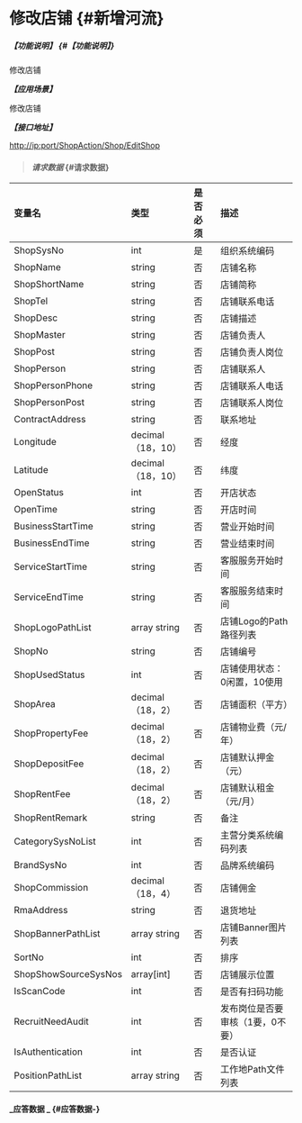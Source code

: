 # 修改店铺 {#新增河流}

##### _【功能说明】_ {#【功能说明】}

修改店铺

_**【应用场景】**_

修改店铺

_**【接口地址】**_

[http://ip:port/ShopAction/Shop/EditShop](http://ip:port/OrganizationAction/Customer/AddCustomer)

> #### _请求数据_ {#请求数据}

| 变量名 | 类型 | 是否必须 | 描述 |
| :--- | :--- | :--- | :--- |
| ShopSysNo | int | 是 | 组织系统编码 |
| ShopName | string | 否 | 店铺名称 |
| ShopShortName | string | 否 | 店铺简称 |
| ShopTel | string | 否 | 店铺联系电话 |
| ShopDesc | string | 否 | 店铺描述 |
| ShopMaster | string | 否 | 店铺负责人 |
| ShopPost | string | 否 | 店铺负责人岗位 |
| ShopPerson | string | 否 | 店铺联系人 |
| ShopPersonPhone | string | 否 | 店铺联系人电话 |
| ShopPersonPost | string | 否 | 店铺联系人岗位 |
| ContractAddress | string | 否 | 联系地址 |
| Longitude | decimal（18，10） | 否 | 经度 |
| Latitude | decimal（18，10） | 否 | 纬度 |
| OpenStatus | int | 否 | 开店状态 |
| OpenTime | string | 否 | 开店时间 |
| BusinessStartTime | string | 否 | 营业开始时间 |
| BusinessEndTime | string | 否 | 营业结束时间 |
| ServiceStartTime | string | 否 | 客服服务开始时间 |
| ServiceEndTime | string | 否 | 客服服务结束时间 |
| ShopLogoPathList | array string | 否 | 店铺Logo的Path路径列表 |
| ShopNo | string | 否 | 店铺编号 |
| ShopUsedStatus | int | 否 | 店铺使用状态：0闲置，10使用 |
| ShopArea | decimal（18，2） | 否 | 店铺面积（平方） |
| ShopPropertyFee | decimal（18，2） | 否 | 店铺物业费（元/年） |
| ShopDepositFee | decimal（18，2） | 否 | 店铺默认押金（元） |
| ShopRentFee | decimal（18，2） | 否 | 店铺默认租金（元/月） |
| ShopRentRemark | string | 否 | 备注 |
| CategorySysNoList | int | 否 | 主营分类系统编码列表 |
| BrandSysNo | int | 否 | 品牌系统编码 |
| ShopCommission | decimal（18，4） | 否 | 店铺佣金 |
| RmaAddress | string | 否 | 退货地址 |
| ShopBannerPathList | array string | 否 | 店铺Banner图片列表 |
| SortNo | int | 否 | 排序 |
| ShopShowSourceSysNos|array[int] | 否 | 店铺展示位置 |
| IsScanCode| int | 否 | 是否有扫码功能 |
| RecruitNeedAudit| int | 否 |发布岗位是否要审核（1要，0不要） |
| IsAuthentication| int | 否 | 是否认证 |
| PositionPathList | array string | 否 | 工作地Path文件列表 |



#### _应答数据 _ {#应答数据-}



